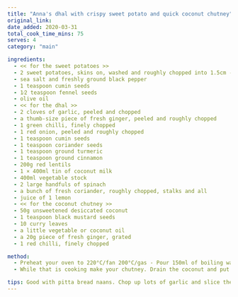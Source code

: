```yaml
---
title: "Anna's dhal with crispy sweet potato and quick coconut chutney"
original_link:
date_added: 2020-03-31
total_cook_time_mins: 75
serves: 4
category: "main"

ingredients:
  - << for the sweet potatoes >>
  - 2 sweet potatoes, skins on, washed and roughly chopped into 1.5cm - cubes
  - sea salt and freshly ground black pepper
  - 1 teaspoon cumin seeds
  - 1⁄2 teaspoon fennel seeds
  - olive oil
  - << for the dhal >>
  - 2 cloves of garlic, peeled and chopped
  - a thumb-size piece of fresh ginger, peeled and roughly chopped
  - 1 green chilli, finely chopped
  - 1 red onion, peeled and roughly chopped
  - 1 teaspoon cumin seeds
  - 1 teaspoon coriander seeds
  - 1 teaspoon ground turmeric
  - 1 teaspoon ground cinnamon
  - 200g red lentils
  - 1 × 400ml tin of coconut milk
  - 400ml vegetable stock
  - 2 large handfuls of spinach
  - a bunch of fresh coriander, roughly chopped, stalks and all
  - juice of 1 lemon
  - << for the coconut chutney >>
  - 50g unsweetened desiccated coconut
  - 1 teaspoon black mustard seeds
  - 10 curry leaves
  - a little vegetable or coconut oil
  - a 20g piece of fresh ginger, grated
  - 1 red chilli, finely chopped

method:
  - Preheat your oven to 220°C/fan 200°C/gas - Pour 150ml of boiling water over the coconut and leave to soak. Put your sweet potatoes on a roasting tray and add a good pinch of salt and pepper, the cumin and fennel seeds and a drizzle of olive oil. Roast in the oven for 20–25 minutes, until soft and sweet in the middle and crispy brown on the outside. In a large saucepan, sizzle the garlic, ginger, chilli and red onion in a little oil for about 10 minutes, until soft and sweet. Grind the cumin and coriander seeds in a pestle and mortar, then add to the pan with the other spices and cook for a couple of minutes to toast and release the oils. Add the lentils, coconut milk and stock to the pan and bring to a simmer, then turn the heat down and bubble away for 25–30 minutes.
  - While that is cooking make your chutney. Drain the coconut and put it into a bowl. Fry the mustard seeds and curry leaves in a little oil until they begin to crackle, then pour the mixture over the coconut. Season with salt and pepper, then stir in the ginger and chilli and give it a good mix. To finish your dhal, take it off the heat, then stir in the spinach and allow it to wilt a little, stirring in half the chopped coriander and the lemon juice too. Pile into bowls and top with the crispy sweet potatoes, spoonfuls of the coconut chutney and the remaining coriander. I serve this with charred chapattis or roti, and if you are really hungry you can have some fluffed brown basmati rice too.

tips: Good with pitta bread naans. Chop up lots of garlic and slice the pittas into - Fry the pittas in oil with garlic until crispy.
---
```

